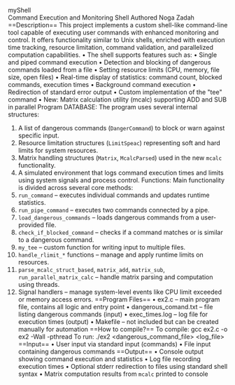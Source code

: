 myShell  
Command Execution and Monitoring Shell
Authored Noga Zadah
==Description==
This project implements a custom shell-like command-line tool capable of executing user commands with enhanced monitoring and control. It offers functionality similar to Unix shells, enriched with execution time tracking, resource limitation, command validation, and parallelized computation capabilities.
•	The shell supports features such as:
•	Single and piped command execution
•	Detection and blocking of dangerous commands loaded from a file
•	Setting resource limits (CPU, memory, file size, open files)
•	Real-time display of statistics: command count, blocked commands, execution times
•	Background command execution
•	Redirection of standard error output
•	Custom implementation of the "tee" command
•	New: Matrix calculation utility (mcalc) supporting ADD and SUB in parallel
Program DATABASE:
The program uses several internal structures:
1.	A list of dangerous commands (`DangerCommand`) to block or warn against specific input.
2.	Resource limitation structures (`LimitSpeac`) representing soft and hard limits for system resources.
3.	Matrix handling structures (`Matrix`, `McalcParsed`) used in the new `mcalc` functionality.
4.	A simulated environment that logs command execution times and limits using system signals and process control.
Functions:
Main functionality is divided across several core methods:
5.	`run_command` – executes individual commands and updates runtime statistics.
6.	`run_pipe_command` – executes two commands connected by a pipe.
7.	`load_dangerous_commands` – loads dangerous commands from a user-provided file.
8.	`check_if_blocked_command` – checks if a command matches or is similar to a dangerous command.
9.	`my_tee` – custom function for writing input to multiple files.
10.	`handle_rlimit_*` functions – manage and apply runtime limits on resources.
11.	`parse_mcalc_struct_based`, `matrix_add`, `matrix_sub`, `run_parallel_matrix_calc` – handle matrix parsing and computation using threads.
12.	Signal handlers – manage system-level events like CPU limit exceeded or memory access errors.
==Program Files==
•	ex2.c – main program file, contains all logic and entry point
•	dangerous_comand.txt – file listing dangerous commands (input)
•	exec_times.log – log file for execution times (output)
•	Makefile – not included but can be created manually for automation
==How to compile?==
To compile:
gcc ex2.c -o ex2 -Wall -pthread
To run:
./ex2 <dangerous_command_file> <log_file>
==Input==
•	User input via standard input (commands)
•	File input containing dangerous commands
==Output==
•	Console output showing command execution and statistics
•	Log file recording execution times
•	Optional stderr redirection to files using standard shell syntax
•	Matrix computation results from `mcalc` printed to console
